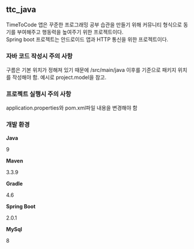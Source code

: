 ## ttc_java
TimeToCode 앱은 꾸준한 프로그래밍 공부 습관을 만들기 위해 커뮤니티 형식으로 동기를 부여해주고 행동력을 높여주기 위한 프로젝트이다.  
Spring boot 프로젝트는 안드로이드 앱과 HTTP 통신을 위한 프로젝트이다.

### 자바 코드 작성시 주의 사항
구름은 기본 위치가 정해져 있기 때문에 /src/main/java 이후를 기준으로 패키지 위치를 작성해야 함.
예시로 project.model을 참고.

### 프로젝트 실행시 주의 사항
application.properties와 pom.xml파일 내용을 변경해야 함

### 개발 환경
**Java**

9                                                                                                 

**Maven**

3.3.9                                                                                           

**Gradle**

4.6                                                                                              

**Spring Boot**

2.0.1                                                                                           

**MySql**

8
